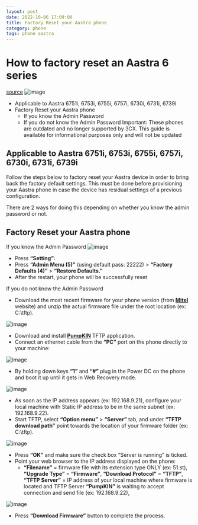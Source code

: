 ```yaml
---
layout: post
date: 2022-10-06 17:09:00
title: Factory Reset your Aastra phone
category: phone
tags: phone aastra
---
```


# How to factory reset an Aastra 6 series
[source](https://www.3cx.com/sip-phones/factory-reset-aastra/) 
![image](https://user-images.githubusercontent.com/1507737/194350694-8dd3bb6f-3929-4860-bb45-87a79626cb9e.png)
* Applicable to Aastra 6751i, 6753i, 6755i, 6757i, 6730i, 6731i, 6739i
* Factory Reset your Aastra phone
  * If you know the Admin Password
  * If you do not know the Admin Password
Important: These phones are outdated and no longer supported by 3CX. This guide is available for informational purposes only and will not be updated

## Applicable to Aastra 6751i, 6753i, 6755i, 6757i, 6730i, 6731i, 6739i
Follow the steps below to factory reset your Aastra device in order to bring back the factory default settings. This must be done before provisioning your Aastra phone in case the device has residual settings of a previous configuration.

There are 2 ways for doing this depending on whether you know the admin password or not.

## Factory Reset your Aastra phone

If you know the Admin Password
![image](https://user-images.githubusercontent.com/1507737/194351132-d79c6855-56ec-4ac8-b4a3-e22cf5cfe787.png)
* Press **“Setting”:**
* Press **“Admin Menu (5)”** (using default pass: 22222) > **“Factory Defaults (4)”** > **“Restore Defaults.”**
* After the restart, your phone will be successfully reset

If you do not know the Admin Password
* Download the most recent firmware for your phone version (from **[Mitel](https://www.mitel.com/de-de/open-solutions/archives/6755)** website) and unzip the actual firmware file under the root location (ex: C:\tftp).

![image](https://user-images.githubusercontent.com/1507737/194351315-d33a1ee3-bd09-4057-b84b-faa88006ca04.png)
* Download and install **[PumpKIN](https://klever-pumpkin.software.informer.com/)** TFTP application.
* Connect an ethernet cable from the **“PC”** port on the phone directly to your machine:

![image](https://user-images.githubusercontent.com/1507737/194351486-926c0183-989b-454f-ac1c-99b91a3b4b52.png)
  * By holding down keys **“1”** and **“#”** plug in the Power DC on the phone and boot it up until it gets in Web Recovery mode.

![image](https://user-images.githubusercontent.com/1507737/194351596-204d1d60-f929-4ca8-af8d-201bb1d953f2.png)
  * As soon as the IP address appears (ex: 192.168.9.21), configure your local machine with Static IP address to be in the same subnet (ex: 192.168.9.22).
* Start TFTP, select **“Option menu”** > **“Server”** tab, and under **“TFTP download path”** point towards the location of your firmware folder (ex: C:\tftp).

![image](https://user-images.githubusercontent.com/1507737/194351777-78852d18-cff6-4fb1-b1d3-883ee6f58eda.png)

* Press **“OK”** and make sure the check box “Server is running” is ticked.
* Point your web browser to the IP address displayed on the phone:
  * **“Filename”** = firmware file with its extension type ONLY (ex: 51.st), **“Upgrade Type”** = **“Firmware”**, **“Download Protocol”** = **“TFTP”**, **“TFTP Server”** = IP address of your local machine where firmware is located and TFTP Server **“PumpKIN”** is waiting to accept connection and send file (ex: 192.168.9.22),

![image](https://user-images.githubusercontent.com/1507737/194351920-231a6c36-bc59-40a9-bebc-e538792be450.png)
  * Press **“Download Firmware”** button to complete the process.
